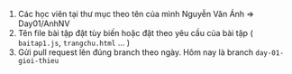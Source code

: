 1. Các học viên tại thư mục theo tên của mình Nguyễn Văn Ánh => Day01/AnhNV
2. Tên file bài tập đặt tùy biến hoặc đặt theo yêu cầu của bài tập ( `baitap1.js`, `trangchu.html` ... )
3. Gửi pull request lên đúng branch theo ngày. Hôm nay là branch `day-01-gioi-thieu`
